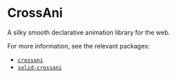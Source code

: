 # CrossAni

A silky smooth declarative animation library for the web.

For more information, see the relevant packages:

- [`crossani`](https://github.com/lexisother/CrossAni/tree/master/packages/crossani#readme)
- [`solid-crossani`](https://github.com/lexisother/CrossAni/tree/master/packages/solid-crossani#readme)

